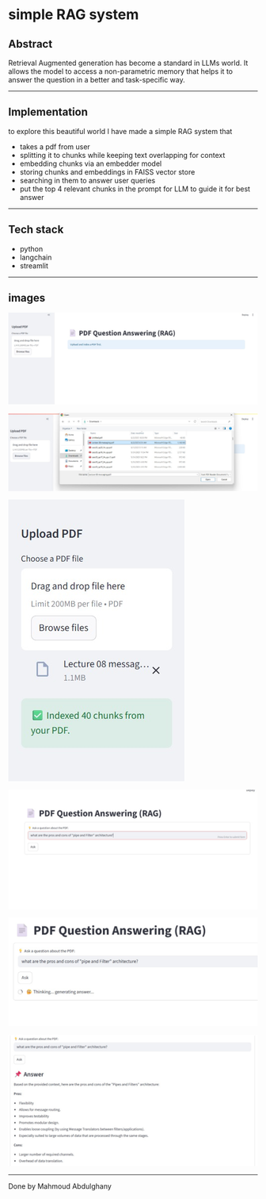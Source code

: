 # simple RAG system

## Abstract
Retrieval Augmented generation has become a standard in LLMs world. It allows the model to access a non-parametric memory that helps it to answer the question in a better and task-specific way.

---
## Implementation

to explore this beautiful world I have made a simple RAG system that

- takes a pdf from user
- splitting it to chunks while keeping text overlapping for context
- embedding chunks via an embedder model
- storing chunks and embeddings in FAISS vector store
- searching in them to answer user queries
- put the top 4 relevant chunks in the prompt for LLM to guide it for best answer

---
## Tech stack

- python
- langchain
- streamlit

---
## images 

![img.png](img.png)

![img_1.png](img_1.png)

![img_2.png](img_2.png)

![img_3.png](img_3.png)

![img_4.png](img_4.png)

![img_5.png](img_5.png)

---

Done by Mahmoud Abdulghany

